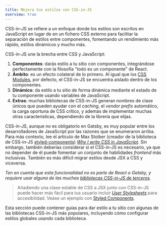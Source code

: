 ```yaml
---
title: Mejora tus estilos con CSS-in-JS
overview: true
---
```


CSS-in-JS se refiere a un enfoque donde los estilos son escritos en JavaScript en lugar de en un fichero CSS externo para facilitar la separación de estilos entre componentes, fomentando un rendimiento más rápido, estilos dinámicos y mucho más.

CSS-in-JS une la brecha entre CSS y JavaScript:

1. **Componentes**: darás estilo a tu sitio con componentes, integrándose perfectamente con la filosofía "todo es un componente" de React.
2. **Ámbito**: es un efecto colateral de lo primero. Al igual que los [CSS Modules](/docs/css-modules/), por defecto, el CSS-in-JS se encuentra aislado dentro de los componentes.
3. **Dinámico**: da estilo a tu sitio de forma dinámica mediante el estado de tu componente usando variables de JavaScript.
4. **Extras**: muchas bibliotecas de CSS-in-JS generan nombres de clase únicos que pueden ayudar con el _caching_, el _vendor prefix_ automático, la carga oportuna de CSS crítico, y además de implementar muchas otras características, dependiendo de la librería que elijas.

CSS-in-JS, aunque no es obligatorio en Gatsby, es muy popular entre los desarrolladores de JavaScript por las razones que se enumeraron arriba. Para más contexto, lee el artículo de Max Stoiber (creador de la biblioteca de CSS-in-JS [styled-components](/docs/styled-components/)) [_Why I write CSS in JavaScript_](https://mxstbr.com/thoughts/css-in-js/). Sin embargo, también deberías considerar si el CSS-in-JS es necesario, ya que no depender de él puede fomentar un conjunto de habilidades _frontend_ más inclusivas. También es más difícil migrar estilos desde JSX a CSS y viceversa.

_Ten en cuenta que esta funcionalidad no es parte de React o Gatsby, y requiere usar alguna de las muchas [bibliotecas CSS-in-JS de terceros](https://github.com/MicheleBertoli/css-in-js#css-in-js)._

> Añadiendo una clase estable de CSS a JSX junto con CSS-in-JS puede hacer más fácil para tus usuario incluir [_User Stylesheets_](https://www.viget.com/articles/inline-styles-user-style-sheets-and-accessibility/) para accesibilidad. Veáse un ejemplo con [Styled Components](/docs/styled-components#enabling-user-stylesheets-with-a-stable-class-name).

Esta sección puede contener guías para dar estilo a tu sitio con algunas de las bibliotecas CSS-in-JS más populares, incluyendo cómo configurar estilos globales usando cada biblioteca.

<GuideList slug={props.slug} />
